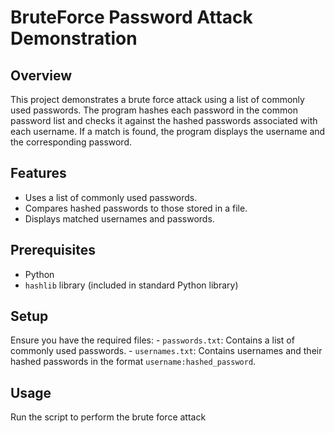 
# BruteForce Password Attack Demonstration

## Overview
This project demonstrates a brute force attack using a list of commonly used passwords. The program hashes each password in the common password list and checks it against the hashed passwords associated with each username. If a match is found, the program displays the username and the corresponding password.

## Features
- Uses a list of commonly used passwords.
- Compares hashed passwords to those stored in a file.
- Displays matched usernames and passwords.

## Prerequisites
- Python 
- `hashlib` library (included in standard Python library)

## Setup
 Ensure you have the required files:
    - `passwords.txt`: Contains a list of commonly used passwords.
    - `usernames.txt`: Contains usernames and their hashed passwords in the format `username:hashed_password`.

## Usage
Run the script to perform the brute force attack


